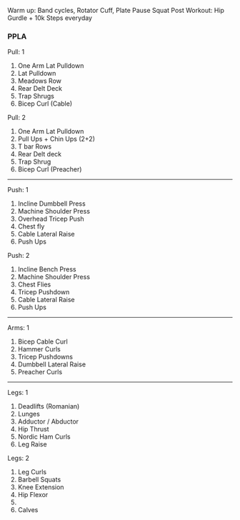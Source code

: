 
Warm up: Band cycles, Rotator Cuff, Plate Pause Squat
Post Workout: Hip Gurdle + 10k Steps everyday

### PPLA 

Pull: 1
1. One Arm Lat Pulldown
2. Lat Pulldown
3. Meadows Row
4. Rear Delt Deck
5. Trap Shrugs
6. Bicep Curl (Cable)

Pull: 2
1. One Arm Lat Pulldown
2. Pull Ups + Chin Ups (2+2)
3. T bar Rows
4. Rear Delt deck
5. Trap Shrug
6. Bicep Curl (Preacher)
---


Push: 1
1. Incline Dumbbell Press
2. Machine Shoulder Press
3. Overhead Tricep Push
4. Chest fly
5. Cable Lateral Raise
6. Push Ups


Push: 2
1. Incline Bench Press
2. Machine Shoulder Press
3. Chest Flies
4. Tricep Pushdown
5. Cable Lateral Raise
6. Push Ups
---


Arms: 1
1. Bicep Cable Curl
2.  Hammer Curls
3. Tricep Pushdowns
4. Dumbbell Lateral Raise
5. Preacher Curls

---


Legs: 1
1. Deadlifts (Romanian)
2. Lunges
3. Adductor / Abductor
4. Hip Thrust
5. Nordic Ham Curls
6. Leg Raise

Legs: 2
1. Leg Curls
2. Barbell Squats
3. Knee Extension
4. Hip Flexor
5. 
6. Calves





